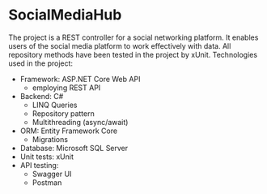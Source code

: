 # SocialMediaHub

The project is a REST controller for a social networking platform. It enables users of the social media platform to work effectively with data. All repository methods have been tested in the project by xUnit. Technologies used in the project:
- Framework: ASP.NET Core Web API
  - employing REST API
- Backend: C#
  - LINQ Queries
  - Repository pattern
  - Multithreading (async/await)
- ORM: Entity Framework Core
  - Migrations
- Database: Microsoft SQL Server
- Unit tests: xUnit
- API testing:
  - Swagger UI
  - Postman
